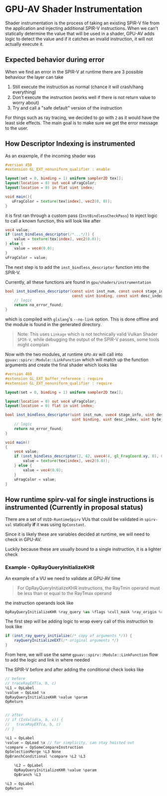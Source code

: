 # GPU-AV Shader Instrumentation

Shader instrumentation is the process of taking an existing SPIR-V file from the application and injecting additional SPIR-V instructions.
When we can't statically determine the value that will be used in a shader, GPU-AV adds logic to detect the value and if it catches an invalid instruction, it will not actually execute it.

## Expected behavior during error

When we find an error in the SPIR-V at runtime there are 3 possible behaviour the layer can take

1. Still execute the instruction as normal (chance it will crash/hang everything)
2. Don't execute the instruction (works well if there is not return value to worry about)
3. Try and call a "safe default" version of the instruction

For things such as ray tracing, we decided to go with `2` as it would have the least side effects. The main goal is to make sure we get the error message to the user.

## How Descriptor Indexing is instrumented

As an exaxmple, if the incoming shader was

```glsl
#version 450
#extension GL_EXT_nonuniform_qualifier : enable

layout(set = 0, binding = 1) uniform sampler2D tex[];
layout(location = 0) out vec4 uFragColor;
layout(location = 0) in flat uint index;

void main(){
   uFragColor = texture(tex[index], vec2(0, 0));
}
```

it is first ran through a custom pass (`InstBindlessCheckPass`) to inject logic to call a known function, this will look like after

```glsl
vec4 value;
if (inst_bindless_descriptor(/*...*/)) {
    value = texture(tex[index], vec2(0.0));
} else {
    value = vec4(0.0);
}
uFragColor = value;
```

The next step is to add the `inst_bindless_descriptor` function into the SPIR-V.

Currently, all these functions are found in `gpu/shaders/instrumentation`

```glsl
bool inst_bindless_descriptor(const uint inst_num, const uvec4 stage_info, const uint desc_set,
                              const uint binding, const uint desc_index, const uint byte_offset) {
    // logic
    return no_error_found;
}
```

which is compiled with `glslang`'s `--no-link` option. This is done offline and the module is found in the generated directory.

> Note: This uses `Linkage` which is not technically valid Vulkan Shader `SPIR-V`, while debugging the output of the SPIR-V passes, some tools might complain

Now with the two modules, at runtime `GPU-AV` will call into `gpuav::spirv::Module::LinkFunction` which will match up the function arguments and create the final shader which looks like

```glsl
#version 460
#extension GL_EXT_buffer_reference : require
#extension GL_EXT_nonuniform_qualifier : require

layout(set = 0, binding = 1) uniform sampler2D tex[];

layout(location = 0) out vec4 uFragColor;
layout(location = 0) flat in uint index;

bool inst_bindless_descriptor(uint inst_num, uvec4 stage_info, uint desc_set,
                              uint binding, uint desc_index, uint byte_offset) {
    // logic
    return no_error_found;
}

void main()
{
    vec4 value;
    if (inst_bindless_descriptor(2, 42, uvec4(4, gl_FragCoord.xy, 0), 0, 1, index, 0)) {
        value = texture(tex[index], vec2(0.0));
    } else {
        value = vec4(0.0);
    }
    uFragColor = value;
}
```

## How runtime spirv-val for single instructions is instrumented (Currently in proposal status)

There are a set of `VUID-RuntimeSpirv` VUs that could be validated in `spirv-val` statically **if** it was using `OpConstant`.

Since it is likely these are variables decided at runtime, we will need to check in GPU-AV.

Luckily because these are usually bound to a single instruction, it is a lighter check

### Example - OpRayQueryInitializeKHR

An example of a VU we need to validate at GPU-AV time

> For OpRayQueryInitializeKHR instructions, the RayTmin operand must be less than or equal to the RayTmax operand

the instruction operands look like

```swift
OpRayQueryInitializeKHR %ray_query %as %flags %cull_mask %ray_origin %ray_tmin %ray_dir %ray_tmax
```

The first step will be adding logic to wrap every call of this instruction to look like

```glsl
if (inst_ray_query_initialize(/* copy of arguments */)) {
    rayQueryInitializeEXT(/* original arguments */)
}
```

From here, we will use the same `gpuav::spirv::Module::LinkFunction` flow to add the logic and link in where needed

The SPIR-V before and after adding the conditional check looks like

```swift
// before
// traceRayEXT(a, b, c)
%L1 = OpLabel
%value = OpLoad %x
OpRayQueryInitializeKHR %value %param
OpReturn


// after
// if (IsValid(a, b, c)) {
//   traceRayEXT(a, b, c)
// }

%L1 = OpLabel
%value = OpLoad %x // for simplicity, can stay hoisted out
%compare = OpSomeCompareInstruction
OpSelectionMerge %L3 None
OpBranchConditional %compare %L2 %L3

    %L2 = OpLabel
    OpRayQueryInitializeKHR %value %param
    OpBranch %L3

%L3 = OpLabel
OpReturn
```